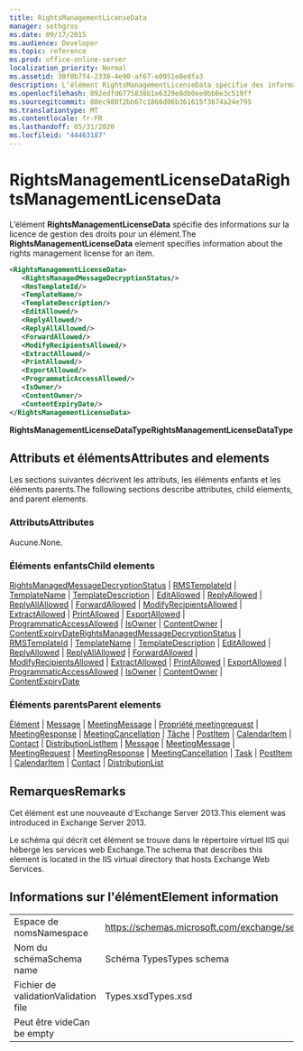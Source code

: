 ```yaml
---
title: RightsManagementLicenseData
manager: sethgros
ms.date: 09/17/2015
ms.audience: Developer
ms.topic: reference
ms.prod: office-online-server
localization_priority: Normal
ms.assetid: 38f0b7f4-2338-4e90-af67-e0951e8edfa3
description: L’élément RightsManagementLicenseData spécifie des informations sur la licence de gestion des droits pour un élément.
ms.openlocfilehash: 892edfd6775838b1e6329e8db0ee9bb8e3c519ff
ms.sourcegitcommit: 88ec988f2bb67c1866d06b361615f3674a24e795
ms.translationtype: MT
ms.contentlocale: fr-FR
ms.lasthandoff: 05/31/2020
ms.locfileid: "44463187"
---
```

# <a name="rightsmanagementlicensedata"></a><span data-ttu-id="99e09-103">RightsManagementLicenseData</span><span class="sxs-lookup"><span data-stu-id="99e09-103">RightsManagementLicenseData</span></span>

<span data-ttu-id="99e09-104">L’élément **RightsManagementLicenseData** spécifie des informations sur la licence de gestion des droits pour un élément.</span><span class="sxs-lookup"><span data-stu-id="99e09-104">The **RightsManagementLicenseData** element specifies information about the rights management license for an item.</span></span> 
  
```XML
<RightsManagementLicenseData>
   <RightsManagedMessageDecryptionStatus/>
   <RmsTemplateId/>
   <TemplateName/>
   <TemplateDescription/>
   <EditAllowed/>
   <ReplyAllowed/>
   <ReplyAllAllowed/>
   <ForwardAllowed/>
   <ModifyRecipientsAllowed/>
   <ExtractAllowed/>
   <PrintAllowed/>
   <ExportAllowed/>
   <ProgrammaticAccessAllowed/>
   <IsOwner/>
   <ContentOwner/>
   <ContentExpiryDate/>
</RightsManagementLicenseData>
```

 <span data-ttu-id="99e09-105">**RightsManagementLicenseDataType**</span><span class="sxs-lookup"><span data-stu-id="99e09-105">**RightsManagementLicenseDataType**</span></span>
## <a name="attributes-and-elements"></a><span data-ttu-id="99e09-106">Attributs et éléments</span><span class="sxs-lookup"><span data-stu-id="99e09-106">Attributes and elements</span></span>

<span data-ttu-id="99e09-107">Les sections suivantes décrivent les attributs, les éléments enfants et les éléments parents.</span><span class="sxs-lookup"><span data-stu-id="99e09-107">The following sections describe attributes, child elements, and parent elements.</span></span>
  
### <a name="attributes"></a><span data-ttu-id="99e09-108">Attributs</span><span class="sxs-lookup"><span data-stu-id="99e09-108">Attributes</span></span>

<span data-ttu-id="99e09-109">Aucune.</span><span class="sxs-lookup"><span data-stu-id="99e09-109">None.</span></span>
  
### <a name="child-elements"></a><span data-ttu-id="99e09-110">Éléments enfants</span><span class="sxs-lookup"><span data-stu-id="99e09-110">Child elements</span></span>

<span data-ttu-id="99e09-111">[RightsManagedMessageDecryptionStatus](rightsmanagedmessagedecryptionstatus.md)  |  [RMSTemplateId](rmstemplateid.md)  |  [TemplateName](templatename.md)  |  [TemplateDescription](templatedescription.md)  |  [EditAllowed](editallowed.md)  |  [ReplyAllowed](replyallowed.md)  |  [ReplyAllAllowed](replyallallowed.md)  |  [ForwardAllowed](forwardallowed.md)  |  [ModifyRecipientsAllowed](modifyrecipientsallowed.md)  |  [ExtractAllowed](extractallowed.md)  |  [PrintAllowed](printallowed.md)  |  [ExportAllowed](exportallowed.md)  |  [ProgrammaticAccessAllowed](programmaticaccessallowed.md)  |  [IsOwner](isowner.md)  |  [ContentOwner](contentowner.md)  |  [ContentExpiryDate](contentexpirydate.md)</span><span class="sxs-lookup"><span data-stu-id="99e09-111">[RightsManagedMessageDecryptionStatus](rightsmanagedmessagedecryptionstatus.md) | [RMSTemplateId](rmstemplateid.md) | [TemplateName](templatename.md) | [TemplateDescription](templatedescription.md) | [EditAllowed](editallowed.md) | [ReplyAllowed](replyallowed.md) | [ReplyAllAllowed](replyallallowed.md) | [ForwardAllowed](forwardallowed.md) | [ModifyRecipientsAllowed](modifyrecipientsallowed.md) | [ExtractAllowed](extractallowed.md) | [PrintAllowed](printallowed.md) | [ExportAllowed](exportallowed.md) | [ProgrammaticAccessAllowed](programmaticaccessallowed.md) | [IsOwner](isowner.md) | [ContentOwner](contentowner.md) | [ContentExpiryDate](contentexpirydate.md)</span></span>
  
### <a name="parent-elements"></a><span data-ttu-id="99e09-112">Éléments parents</span><span class="sxs-lookup"><span data-stu-id="99e09-112">Parent elements</span></span>

<span data-ttu-id="99e09-113">[Élément](item.md)  |  [Message](message-ex15websvcsotherref.md)  |  [MeetingMessage](meetingmessage.md)  |  [Propriété meetingrequest](meetingrequest.md)  |  [MeetingResponse](meetingresponse.md)  |  [MeetingCancellation](meetingcancellation.md)  |  [Tâche](task.md)  |  [PostItem](postitem.md)  |  [CalendarItem](calendaritem.md)  |  [Contact](contact.md)  |  [DistributionList](distributionlist.md)</span><span class="sxs-lookup"><span data-stu-id="99e09-113">[Item](item.md) | [Message](message-ex15websvcsotherref.md) | [MeetingMessage](meetingmessage.md) | [MeetingRequest](meetingrequest.md) | [MeetingResponse](meetingresponse.md) | [MeetingCancellation](meetingcancellation.md) | [Task](task.md) | [PostItem](postitem.md) | [CalendarItem](calendaritem.md) | [Contact](contact.md) | [DistributionList](distributionlist.md)</span></span>
  
## <a name="remarks"></a><span data-ttu-id="99e09-114">Remarques</span><span class="sxs-lookup"><span data-stu-id="99e09-114">Remarks</span></span>

<span data-ttu-id="99e09-115">Cet élément est une nouveauté d'Exchange Server 2013.</span><span class="sxs-lookup"><span data-stu-id="99e09-115">This element was introduced in Exchange Server 2013.</span></span>
  
<span data-ttu-id="99e09-116">Le schéma qui décrit cet élément se trouve dans le répertoire virtuel IIS qui héberge les services web Exchange.</span><span class="sxs-lookup"><span data-stu-id="99e09-116">The schema that describes this element is located in the IIS virtual directory that hosts Exchange Web Services.</span></span>
  
## <a name="element-information"></a><span data-ttu-id="99e09-117">Informations sur l'élément</span><span class="sxs-lookup"><span data-stu-id="99e09-117">Element information</span></span>

|||
|:-----|:-----|
|<span data-ttu-id="99e09-118">Espace de noms</span><span class="sxs-lookup"><span data-stu-id="99e09-118">Namespace</span></span>  <br/> |https://schemas.microsoft.com/exchange/services/2006/types  <br/> |
|<span data-ttu-id="99e09-119">Nom du schéma</span><span class="sxs-lookup"><span data-stu-id="99e09-119">Schema name</span></span>  <br/> |<span data-ttu-id="99e09-120">Schéma Types</span><span class="sxs-lookup"><span data-stu-id="99e09-120">Types schema</span></span>  <br/> |
|<span data-ttu-id="99e09-121">Fichier de validation</span><span class="sxs-lookup"><span data-stu-id="99e09-121">Validation file</span></span>  <br/> |<span data-ttu-id="99e09-122">Types.xsd</span><span class="sxs-lookup"><span data-stu-id="99e09-122">Types.xsd</span></span>  <br/> |
|<span data-ttu-id="99e09-123">Peut être vide</span><span class="sxs-lookup"><span data-stu-id="99e09-123">Can be empty</span></span>  <br/> ||
   

